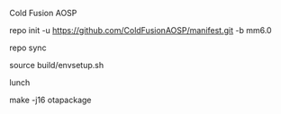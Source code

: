 Cold Fusion AOSP

repo init -u https://github.com/ColdFusionAOSP/manifest.git -b mm6.0

repo sync

source build/envsetup.sh

lunch

make -j16 otapackage
